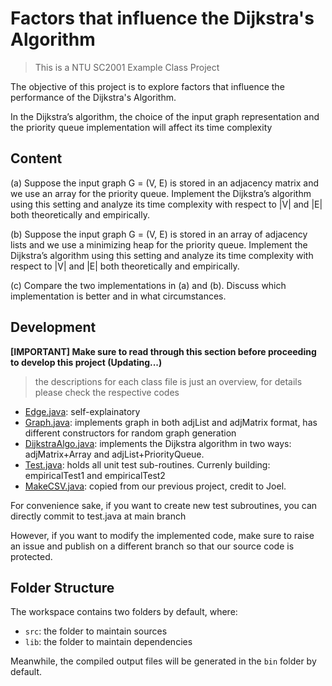 # Factors that influence the Dijkstra's Algorithm
> This is a NTU SC2001 Example Class Project
> 
The objective of this project is to explore factors that influence the performance of the Dijkstra's Algorithm.

In the Dijkstra’s algorithm, the choice of the input graph representation and the priority
queue implementation will affect its time complexity

## Content
(a) Suppose the input graph G = (V, E) is stored in an adjacency matrix and we
use an array for the priority queue. Implement the Dijkstra’s algorithm using this
setting and analyze its time complexity with respect to |V| and |E| both
theoretically and empirically.

(b) Suppose the input graph G = (V, E) is stored in an array of adjacency lists and
we use a minimizing heap for the priority queue. Implement the Dijkstra’s
algorithm using this setting and analyze its time complexity with respect to |V|
and |E| both theoretically and empirically.

(c) Compare the two implementations in (a) and (b). Discuss which implementation
is better and in what circumstances. 

## Development
**[IMPORTANT] Make sure to read through this section before proceeding to develop this project (Updating...)**
> the descriptions for each class file is just an overview, for details please check the respective codes
* [Edge.java](src/Edge.java): self-explainatory
* [Graph.java](src/Graph.java): implements graph in both adjList and adjMatrix format, has different constructors for random graph generation
* [DijkstraAlgo.java](src/DijkstraAlgo.java): implements the Dijkstra algorithm in two ways: adjMatrix+Array and adjList+PriorityQueue.
* [Test.java](src/Test.java): holds all unit test sub-routines. Currenly building: empiricalTest1 and empiricalTest2
* [MakeCSV.java](src/MakeCSV.java): copied from our previous project, credit to Joel.
  
For convenience sake, if you want to create new test subroutines, you can directly commit to test.java at main branch

However, if you want to modify the implemented code, make sure to raise an issue and publish on a different branch so that our source code is protected.
## Folder Structure

The workspace contains two folders by default, where:

- `src`: the folder to maintain sources
- `lib`: the folder to maintain dependencies

Meanwhile, the compiled output files will be generated in the `bin` folder by default.

